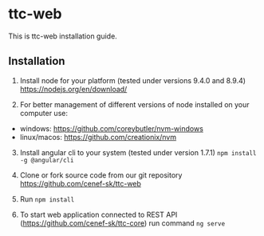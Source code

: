 # ttc-web

This is ttc-web installation guide.

## Installation

1. Install node for your platform (tested under versions 9.4.0 and 8.9.4)
https://nodejs.org/en/download/

2. For better management of different versions of node installed on your computer use:
  * windows: https://github.com/coreybutler/nvm-windows
  * linux/macos: https://github.com/creationix/nvm

3. Install angular cli to your system (tested under version 1.7.1)
`npm install -g @angular/cli`

4. Clone or fork source code from our git repository
https://github.com/cenef-sk/ttc-web

5. Run `npm install`

6. To start web application connected to REST API (https://github.com/cenef-sk/ttc-core) run command `ng serve`
